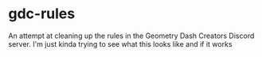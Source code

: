 # gdc-rules
An attempt at cleaning up the rules in the Geometry Dash Creators Discord server.
I'm just kinda trying to see what this looks like and if it works
